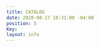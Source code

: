 ```yaml
---
title: CATALOG
date: 2020-08-17 18:31:00 -04:00
position: 5
Key: 
layout: info
---
```


# [](https://www.sportswearcollection.com/ps/t_shirts?site=OZFKIJUWMO)